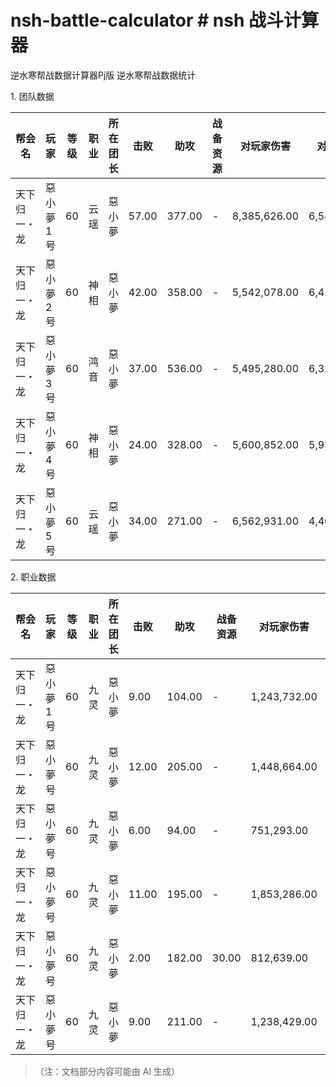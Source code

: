 # nsh-battle-calculator   # nsh 战斗计算器
逆水寒帮战数据计算器Pj版
逆水寒帮战数据统计



1\. 团队数据





| 帮会名&#xA;    | 玩家&#xA;      | 等级&#xA; | 职业&#xA; | 所在团长&#xA; | 击败&#xA;    | 助攻&#xA;     | 战备资源&#xA; | 对玩家伤害&#xA;        | 对建筑伤害&#xA;        | 治疗值&#xA;          | 承受伤害&#xA;          | 重伤&#xA;    | 青灯焚骨&#xA; | 化羽&#xA;   | 控制&#xA;       | 人塔伤和&#xA;          |
| ----------- | ------------ | ------- | ------- | --------- | ---------- | ----------- | --------- | ----------------- | ----------------- | ----------------- | ------------------ | ---------- | --------- | --------- | ------------- | ------------------ |
| 天下归一・龙&#xA; | 惡小夢 1 号&#xA; | 60&#xA; | 云瑶&#xA; | 惡小夢&#xA;  | 57.00&#xA; | 377.00&#xA; | -&#xA;    | 8,385,626.00&#xA; | 6,546,101.00&#xA; | 21,596.00&#xA;    | 12,810,663.00&#xA; | 10.00&#xA; | -&#xA;    | -&#xA;    | 367.00&#xA;   | 14,931,727.00&#xA; |
| 天下归一・龙&#xA; | 惡小夢 2 号&#xA; | 60&#xA; | 神相&#xA; | 惡小夢&#xA;  | 42.00&#xA; | 358.00&#xA; | -&#xA;    | 5,542,078.00&#xA; | 6,412,440.00&#xA; | 162.00&#xA;       | 9,548,348.00&#xA;  | 9.00&#xA;  | -&#xA;    | -&#xA;    | 1,213.00&#xA; | 11,954,518.00&#xA; |
| 天下归一・龙&#xA; | 惡小夢 3 号&#xA; | 60&#xA; | 鸿音&#xA; | 惡小夢&#xA;  | 37.00&#xA; | 536.00&#xA; | -&#xA;    | 5,495,280.00&#xA; | 6,320,771.00&#xA; | 1,000,167.00&#xA; | 18,548,413.00&#xA; | 15.00&#xA; | -&#xA;    | 8.00&#xA; | 104.00&#xA;   | 11,816,051.00&#xA; |
| 天下归一・龙&#xA; | 惡小夢 4 号&#xA; | 60&#xA; | 神相&#xA; | 惡小夢&#xA;  | 24.00&#xA; | 328.00&#xA; | -&#xA;    | 5,600,852.00&#xA; | 5,930,865.00&#xA; | -&#xA;            | 10,048,189.00&#xA; | 12.00&#xA; | -&#xA;    | -&#xA;    | 1,328.00&#xA; | 11,531,717.00&#xA; |
| 天下归一・龙&#xA; | 惡小夢 5 号&#xA; | 60&#xA; | 云瑶&#xA; | 惡小夢&#xA;  | 34.00&#xA; | 271.00&#xA; | -&#xA;    | 6,562,931.00&#xA; | 4,407,087.00&#xA; | 5,215.00&#xA;     | 9,781,710.00&#xA;  | 12.00&#xA; | -&#xA;    | -&#xA;    | 245.00&#xA;   | 10,970,018.00&#xA; |

2\. 职业数据





| 帮会名&#xA;    | 玩家&#xA;      | 等级&#xA; | 职业&#xA; | 所在团长&#xA; | 击败&#xA;    | 助攻&#xA;     | 战备资源&#xA;  | 对玩家伤害&#xA;        | 对建筑伤害&#xA;        | 治疗值&#xA;        | 承受伤害&#xA;          | 重伤&#xA;    | 青灯焚骨&#xA;  | 化羽&#xA; | 控制&#xA;     | 人塔伤和&#xA;         |
| ----------- | ------------ | ------- | ------- | --------- | ---------- | ----------- | ---------- | ----------------- | ----------------- | --------------- | ------------------ | ---------- | ---------- | ------- | ----------- | ----------------- |
| 天下归一・龙&#xA; | 惡小夢 1 号&#xA; | 60&#xA; | 九灵&#xA; | 惡小夢&#xA;  | 9.00&#xA;  | 104.00&#xA; | -&#xA;     | 1,243,732.00&#xA; | 8,339,444.00&#xA; | 186,781.00&#xA; | 11,983,802.00&#xA; | 15.00&#xA; | 18.00&#xA; | -&#xA;  | 223.00&#xA; | 9,583,176.00&#xA; |
| 天下归一・龙&#xA; | 惡小夢号&#xA;    | 60&#xA; | 九灵&#xA; | 惡小夢&#xA;  | 12.00&#xA; | 205.00&#xA; | -&#xA;     | 1,448,664.00&#xA; | 6,949,930.00&#xA; | 122,671.00&#xA; | 17,253,957.00&#xA; | 13.00&#xA; | 67.00&#xA; | -&#xA;  | 112.00&#xA; | 8,398,594.00&#xA; |
| 天下归一・龙&#xA; | 惡小夢号&#xA;    | 60&#xA; | 九灵&#xA; | 惡小夢&#xA;  | 6.00&#xA;  | 94.00&#xA;  | -&#xA;     | 751,293.00&#xA;   | 6,813,738.00&#xA; | 182,902.00&#xA; | 9,600,557.00&#xA;  | 15.00&#xA; | 48.00&#xA; | -&#xA;  | 176.00&#xA; | 7,565,031.00&#xA; |
| 天下归一・龙&#xA; | 惡小夢号&#xA;    | 60&#xA; | 九灵&#xA; | 惡小夢&#xA;  | 11.00&#xA; | 195.00&#xA; | -&#xA;     | 1,853,286.00&#xA; | 3,773,720.00&#xA; | 205,256.00&#xA; | 13,035,142.00&#xA; | 11.00&#xA; | 98.00&#xA; | -&#xA;  | 332.00&#xA; | 5,627,006.00&#xA; |
| 天下归一・龙&#xA; | 惡小夢号&#xA;    | 60&#xA; | 九灵&#xA; | 惡小夢&#xA;  | 2.00&#xA;  | 182.00&#xA; | 30.00&#xA; | 812,639.00&#xA;   | 4,072,181.00&#xA; | 212,967.00&#xA; | 14,061,295.00&#xA; | 11.00&#xA; | 94.00&#xA; | -&#xA;  | 180.00&#xA; | 4,884,820.00&#xA; |
| 天下归一・龙&#xA; | 惡小夢号&#xA;    | 60&#xA; | 九灵&#xA; | 惡小夢&#xA;  | 9.00&#xA;  | 211.00&#xA; | -&#xA;     | 1,238,429.00&#xA; | 3,616,072.00&#xA; | 172,272.00&#xA; | 11,889,350.00&#xA; | 11.00&#xA; | 85.00&#xA; | -&#xA;  | 133.00&#xA; | 4,854,501.00&#xA; |

> （注：文档部分内容可能由 AI 生成）
>
